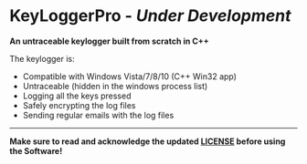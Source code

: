 # KeyLoggerPro - _Under Development_
__An untraceable keylogger built from scratch in C++__

The keylogger is:
* Compatible with Windows Vista/7/8/10 (C++ Win32 app)
* Untraceable (hidden in the windows process list)
* Logging all the keys pressed
* Safely encrypting the log files
* Sending regular emails with the log files

---
__Make sure to read and acknowledge the updated [LICENSE](LICENSE) before using the Software!__
